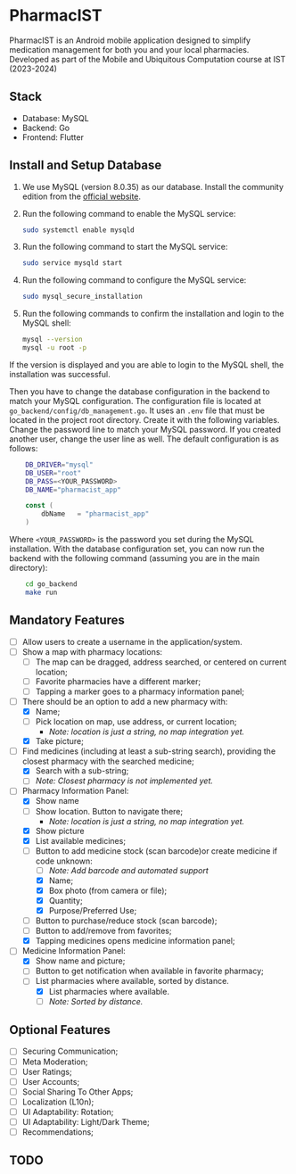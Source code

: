 # PharmacIST
PharmacIST is an Android mobile application designed to simplify medication management for both you and your local pharmacies. Developed as part of the Mobile and Ubiquitous Computation course at IST (2023-2024)

## Stack
- Database: MySQL 
- Backend: Go
- Frontend: Flutter

## Install and Setup Database
1. We use MySQL (version 8.0.35) as our database. Install the community edition from the [official website](https://dev.mysql.com/downloads/mysql/).
2. Run the following command to enable the MySQL service:

    ```bash
    sudo systemctl enable mysqld
    ```
3. Run the following command to start the MySQL service:

    ```bash
    sudo service mysqld start
    ```
4. Run the following command to configure the MySQL service:

    ```bash
    sudo mysql_secure_installation
    ```
5. Run the following commands to confirm the installation and login to the MySQL shell:

    ```bash
    mysql --version
    mysql -u root -p
    ```
If the version is displayed and you are able to login to the MySQL shell, the installation was successful.

Then you have to change the database configuration in the backend to match your MySQL configuration. The configuration file is located at `go_backend/config/db_management.go`. It uses an `.env` file that must be located in the project root directory. Create it with the following variables. Change the password line to match your MySQL password. If you created another user, change the user line as well. The default configuration is as follows:

```bash
    DB_DRIVER="mysql"
    DB_USER="root"
    DB_PASS=<YOUR_PASSWORD>
    DB_NAME="pharmacist_app"

```

```go
    const (
        dbName   = "pharmacist_app"
    )
```
Where `<YOUR_PASSWORD>` is the password you set during the MySQL installation.
With the database configuration set, you can now run the backend with the following command (assuming you are in the main directory):

```bash
    cd go_backend
    make run
```

## Mandatory Features
- [ ] Allow users to create a username in the application/system.
- [ ] Show a map with pharmacy locations:
    - [ ] The map can be dragged, address searched, or centered on current location;
    - [ ] Favorite pharmacies have a different marker;
    - [ ] Tapping a marker goes to a pharmacy information panel;
- [ ] There should be an option to add a new pharmacy with:
    - [x] Name;
    - [ ] Pick location on map, use address, or current location;
        - *Note: location is just a string, no map integration yet.*
    - [x] Take picture;
- [ ] Find medicines (including at least a sub-string search), providing the closest pharmacy with the searched medicine;
    - [x] Search with a sub-string;
    - [ ] *Note: Closest pharmacy is not implemented yet.*
- [ ] Pharmacy Information Panel:
    - [x] Show name
    - [ ] Show location. Button to navigate there;
        - *Note: location is just a string, no map integration yet.*
    - [x] Show picture
    - [x] List available medicines;
    - [ ] Button to add medicine stock (scan barcode)or create medicine if code unknown:
        - [ ] *Note: Add barcode and automated support*
        - [x] Name;
        - [x] Box photo (from camera or file);
        - [x] Quantity;
        - [x] Purpose/Preferred Use;
    - [ ] Button to purchase/reduce stock (scan barcode);
    - [ ] Button to add/remove from favorites;
    - [x] Tapping medicines opens medicine information panel;
- [ ] Medicine Information Panel:
    - [x] Show name and picture;
    - [ ] Button to get notification when available in favorite pharmacy;
    - [ ] List pharmacies where available, sorted by distance.
        - [x] List pharmacies where available.
        - [ ] *Note: Sorted by distance.*

## Optional Features
- [ ] Securing Communication;
- [ ] Meta Moderation;
- [ ] User Ratings;
- [ ] User Accounts;
- [ ] Social Sharing To Other Apps;
- [ ] Localization (L10n);
- [ ] UI Adaptability: Rotation;
- [ ] UI Adaptability: Light/Dark Theme;
- [ ] Recommendations;

## TODO
